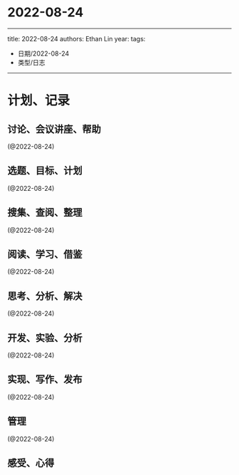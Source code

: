 

# 2022-08-24


---
title: 2022-08-24
authors: Ethan Lin
year:
tags:
  - 日期/2022-08-24 
  - 类型/日志 
---




# 计划、记录

## 讨论、会议讲座、帮助

(@2022-08-24)



## 选题、目标、计划

(@2022-08-24)



## 搜集、查阅、整理

(@2022-08-24)



## 阅读、学习、借鉴

(@2022-08-24)



## 思考、分析、解决

(@2022-08-24)



## 开发、实验、分析

(@2022-08-24)



## 实现、写作、发布

(@2022-08-24)





## 管理

(@2022-08-24)



## 感受、心得



